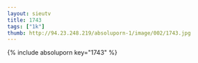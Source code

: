 ```yaml
--- 
layout: sieutv
title: 1743
tags: ["1k"]
thumb: http://94.23.248.219/absoluporn-1/image/002/1743.jpg
---
```

{% include absoluporn key="1743" %} 
